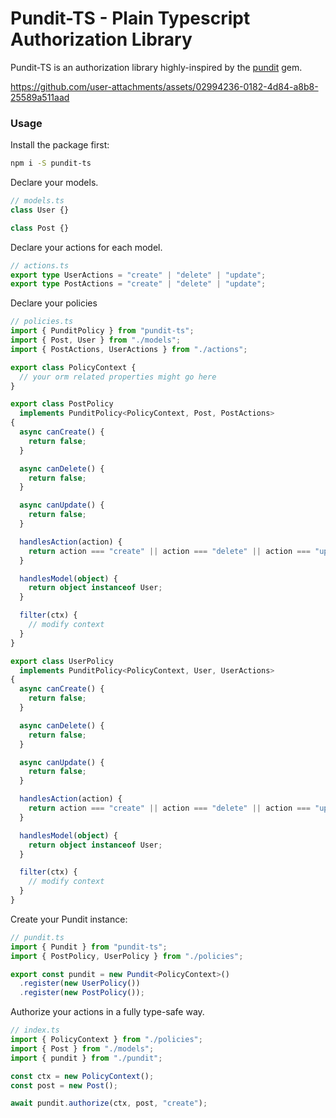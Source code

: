 # Pundit-TS - Plain Typescript Authorization Library

Pundit-TS is an authorization library highly-inspired by the [pundit](https://github.com/varvet/pundit) gem.



https://github.com/user-attachments/assets/02994236-0182-4d84-a8b8-25589a511aad



### Usage

Install the package first:

```sh
npm i -S pundit-ts
```

Declare your models.

```typescript
// models.ts
class User {}

class Post {}
```

Declare your actions for each model.

```typescript
// actions.ts
export type UserActions = "create" | "delete" | "update";
export type PostActions = "create" | "delete" | "update";
```

Declare your policies

```typescript
// policies.ts
import { PunditPolicy } from "pundit-ts";
import { Post, User } from "./models";
import { PostActions, UserActions } from "./actions";

export class PolicyContext {
  // your orm related properties might go here
}

export class PostPolicy
  implements PunditPolicy<PolicyContext, Post, PostActions>
{
  async canCreate() {
    return false;
  }

  async canDelete() {
    return false;
  }

  async canUpdate() {
    return false;
  }

  handlesAction(action) {
    return action === "create" || action === "delete" || action === "update";
  }

  handlesModel(object) {
    return object instanceof User;
  }

  filter(ctx) {
    // modify context
  }
}

export class UserPolicy
  implements PunditPolicy<PolicyContext, User, UserActions>
{
  async canCreate() {
    return false;
  }

  async canDelete() {
    return false;
  }

  async canUpdate() {
    return false;
  }

  handlesAction(action) {
    return action === "create" || action === "delete" || action === "update";
  }

  handlesModel(object) {
    return object instanceof User;
  }

  filter(ctx) {
    // modify context
  }
}
```

Create your Pundit instance:

```typescript
// pundit.ts
import { Pundit } from "pundit-ts";
import { PostPolicy, UserPolicy } from "./policies";

export const pundit = new Pundit<PolicyContext>()
  .register(new UserPolicy())
  .register(new PostPolicy());
```

Authorize your actions in a fully type-safe way.

```typescript
// index.ts
import { PolicyContext } from "./policies";
import { Post } from "./models";
import { pundit } from "./pundit";

const ctx = new PolicyContext();
const post = new Post();

await pundit.authorize(ctx, post, "create");
```
